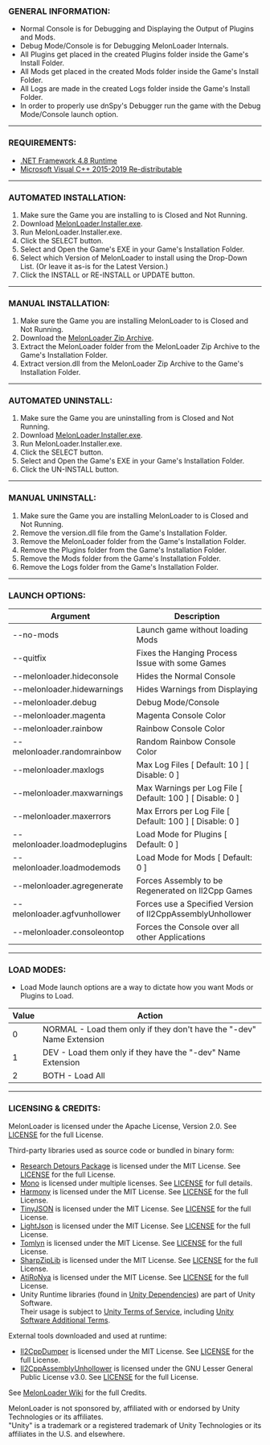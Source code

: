### GENERAL INFORMATION:

- Normal Console is for Debugging and Displaying the Output of Plugins and Mods.
- Debug Mode/Console is for Debugging MelonLoader Internals.
- All Plugins get placed in the created Plugins folder inside the Game's Install Folder.
- All Mods get placed in the created Mods folder inside the Game's Install Folder.
- All Logs are made in the created Logs folder inside the Game's Install Folder.
- In order to properly use dnSpy's Debugger run the game with the Debug Mode/Console launch option.

---

### REQUIREMENTS:

- [.NET Framework 4.8 Runtime](https://dotnet.microsoft.com/download/dotnet-framework/thank-you/net48-web-installer)
- [Microsoft Visual C++ 2015-2019 Re-distributable](https://aka.ms/vs/16/release/vc_redist.x64.exe)

---

### AUTOMATED INSTALLATION:

1. Make sure the Game you are installing to is Closed and Not Running.
2. Download [MelonLoader.Installer.exe](https://github.com/LavaGang/MelonLoader.Installer/releases/latest/download/MelonLoader.Installer.exe).
3. Run MelonLoader.Installer.exe.
4. Click the SELECT button.
5. Select and Open the Game's EXE in your Game's Installation Folder.
6. Select which Version of MelonLoader to install using the Drop-Down List.  (Or leave it as-is for the Latest Version.)
7. Click the INSTALL or RE-INSTALL or UPDATE button.

---
	
### MANUAL INSTALLATION:

1. Make sure the Game you are installing MelonLoader to is Closed and Not Running.
2. Download the [MelonLoader Zip Archive](https://github.com/LavaGang/MelonLoader/releases/latest/download/MelonLoader.x64.zip).
3. Extract the MelonLoader folder from the MelonLoader Zip Archive to the Game's Installation Folder.
4. Extract version.dll from the MelonLoader Zip Archive to the Game's Installation Folder.

---

### AUTOMATED UNINSTALL:

1. Make sure the Game you are uninstalling from is Closed and Not Running.
2. Download [MelonLoader.Installer.exe](https://github.com/LavaGang/MelonLoader.Installer/releases/latest/download/MelonLoader.Installer.exe).
3. Run MelonLoader.Installer.exe.
4. Click the SELECT button.
5. Select and Open the Game's EXE in your Game's Installation Folder.
7. Click the UN-INSTALL button.

---

### MANUAL UNINSTALL:

1. Make sure the Game you are installing MelonLoader to is Closed and Not Running.
2. Remove the version.dll file from the Game's Installation Folder.
3. Remove the MelonLoader folder from the Game's Installation Folder.
4. Remove the Plugins folder from the Game's Installation Folder.
5. Remove the Mods folder from the Game's Installation Folder.
6. Remove the Logs folder from the Game's Installation Folder.

---

### LAUNCH OPTIONS:

| Argument | Description |
| - | - |
| --no-mods | Launch game without loading Mods |
| --quitfix | Fixes the Hanging Process Issue with some Games |
| --melonloader.hideconsole | Hides the Normal Console |
| --melonloader.hidewarnings | Hides Warnings from Displaying |
| --melonloader.debug | Debug Mode/Console |
| --melonloader.magenta | Magenta Console Color |
| --melonloader.rainbow | Rainbow Console Color |
| --melonloader.randomrainbow | Random Rainbow Console Color |
| --melonloader.maxlogs | Max Log Files [ Default: 10 ] [ Disable: 0 ] |
| --melonloader.maxwarnings | Max Warnings per Log File [ Default: 100 ] [ Disable: 0 ] |
| --melonloader.maxerrors | Max Errors per Log File [ Default: 100 ] [ Disable: 0 ] |
| --melonloader.loadmodeplugins | Load Mode for Plugins [ Default: 0 ] |
| --melonloader.loadmodemods  | Load Mode for Mods [ Default: 0 ] |
| --melonloader.agregenerate | Forces Assembly to be Regenerated on Il2Cpp Games |
| --melonloader.agfvunhollower | Forces use a Specified Version of Il2CppAssemblyUnhollower |
| --melonloader.consoleontop | Forces the Console over all other Applications |

---

### LOAD MODES:

- Load Mode launch options are a way to dictate how you want Mods or Plugins to Load.

| Value | Action |
| - | - |
| 0 | NORMAL - Load them only if they don't have the "-dev" Name Extension |
| 1 | DEV - Load them only if they have the "-dev" Name Extension |
| 2 | BOTH - Load All |

---

### LICENSING & CREDITS:

MelonLoader is licensed under the Apache License, Version 2.0. See [LICENSE](https://github.com/LavaGang/MelonLoader/blob/master/LICENSE.md) for the full License.

Third-party libraries used as source code or bundled in binary form:
- [Research Detours Package](https://github.com/microsoft/Detours) is licensed under the MIT License. See [LICENSE](https://github.com/LavaGang/MelonLoader/blob/master/Detours/LICENSE.md) for the full License.
- [Mono](https://github.com/Unity-Technologies/mono) is licensed under multiple licenses. See [LICENSE](https://github.com/Unity-Technologies/mono/blob/unity-master/LICENSE) for full details.
- [Harmony](https://github.com/pardeike/Harmony) is licensed under the MIT License. See [LICENSE](https://github.com/LavaGang/MelonLoader/blob/master/MelonLoader.ModHandler/Harmony/LICENSE) for the full License.
- [TinyJSON](https://github.com/pbhogan/TinyJSON) is licensed under the MIT License. See [LICENSE](https://github.com/LavaGang/MelonLoader/blob/master/MelonLoader.AssemblyGenerator/TinyJSON/LICENSE.md) for the full License.
- [LightJson](https://github.com/MarcosLopezC/LightJson) is licensed under the MIT License. See [LICENSE](https://github.com/LavaGang/MelonLoader/blob/master/MelonLoader.Installer/LightJson/LICENSE.txt) for the full License.
- [Tomlyn](https://github.com/xoofx/Tomlyn) is licensed under the MIT License. See [LICENSE](https://github.com/LavaGang/MelonLoader/blob/master/MelonLoader.ModHandler/Tomlyn/license.txt) for the full License.
- [SharpZipLib](https://github.com/icsharpcode/SharpZipLib) is licensed under the MIT License. See [LICENSE](https://github.com/LavaGang/MelonLoader/blob/master/MelonLoader.ModHandler/SharpZipLib/LICENSE.txt) for the full License.
- [AtiRoNya](https://github.com/AtiLion/AtiRoNya) is licensed under the MIT License. See [LICENSE](https://github.com/AtiLion/AtiRoNya/blob/e20e4a8fc47b37834c8284f9e6e937f04a84c510/LICENSE) for the full License.
- Unity Runtime libraries (found in [Unity Dependencies](BaseLibs/Unity%20Dependencies)) are part of Unity Software.  
Their usage is subject to [Unity Terms of Service](https://unity3d.com/legal/terms-of-service), including [Unity Software Additional Terms](https://unity3d.com/legal/terms-of-service/software).

External tools downloaded and used at runtime:
- [Il2CppDumper](https://github.com/Perfare/Il2CppDumper) is licensed under the MIT License. See [LICENSE](https://github.com/Perfare/Il2CppDumper/blob/master/LICENSE) for the full License.
- [Il2CppAssemblyUnhollower](https://github.com/knah/Il2CppAssemblyUnhollower) is licensed under the GNU Lesser General Public License v3.0. See [LICENSE](https://github.com/knah/Il2CppAssemblyUnhollower/blob/master/LICENSE) for the full License.

See [MelonLoader Wiki](https://melonwiki.xyz/#/credits) for the full Credits.

MelonLoader is not sponsored by, affiliated with or endorsed by Unity Technologies or its affiliates.  
"Unity" is a trademark or a registered trademark of Unity Technologies or its affiliates in the U.S. and elsewhere.
